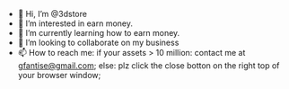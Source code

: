 - 👋 Hi, I’m @3dstore
- 👀 I’m interested in earn money.
- 🌱 I’m currently learning how to earn money.
- 💞️ I’m looking to collaborate on my business
- 📫 How to reach me:
if your assets > 10 million:
  contact me at gfantise@gmail.com;
else:
  plz click the close botton on the right top of your browser window;

<!---
3dstore/3dstore is a ✨ special ✨ repository because its `README.md` (this file) appears on your GitHub profile.
You can click the Preview link to take a look at your changes.
--->
